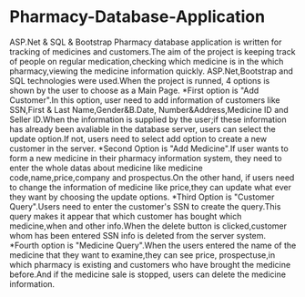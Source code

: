 # Pharmacy-Database-Application
ASP.Net &amp; SQL &amp; Bootstrap
Pharmacy database application is written for tracking of medicines and customers.The aim of the project is keeping track of people on regular medication,checking which medicine is  in the which pharmacy,viewing the medicine information quickly. ASP.Net,Bootstrap and SQL technologies were used.When the project is runned, 4 options is shown by the user to choose as a Main Page. 
*First option is "Add Customer".In this option, user need to add information of customers like SSN,First & Last Name,Gender&B.Date, Number&Address,Medicine ID and Seller ID.When the information is supplied by the user;if these information has already been avaliable in the database server, users can select the update option.If not, users need to select add option to create a new customer in the server.
*Second Option is "Add Medicine".If user wants to form a new medicine in their pharmacy information system, they need to enter the whole datas about medicine like medicine code,name,price,company and prospectus.On the other hand, if users need to change the information of medicine like price,they can update what ever they want by choosing the update options.
*Third Option is "Customer Query".Users need to enter the customer's SSN to create the query.This query makes it appear that which customer has bought which medicine,when and other info.When the delete button is clicked,customer whom has been entered SSN info is deleted from the server system.
*Fourth option is "Medicine Query".When the users entered the name of the medicine that they want to examine,they can see price, prospectuse,in which pharmacy is existing and customers who have brought the medicine before.And if the medicine sale is stopped, users can delete the medicine information.